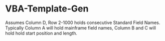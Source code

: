 # VBA-Template-Gen
Assumes Column D, Row 2-1000 holds consecutive Standard Field Names.
Typically Column A will hold mainframe field names, Column B and C will hold hold start position and length.
